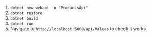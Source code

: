 1. `dotnet new webapi -n "ProductsApi"`
1. `dotnet restore`
1. `dotnet build`
1. `dotnet run`
1. Navigate to `http://localhost:5000/api/Values` to check it works
